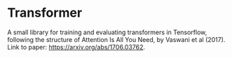 # Transformer

A small library for training and evaluating transformers in Tensorflow, following the structure of Attention Is All You Need, by Vaswani et al (2017). Link to paper: https://arxiv.org/abs/1706.03762.
